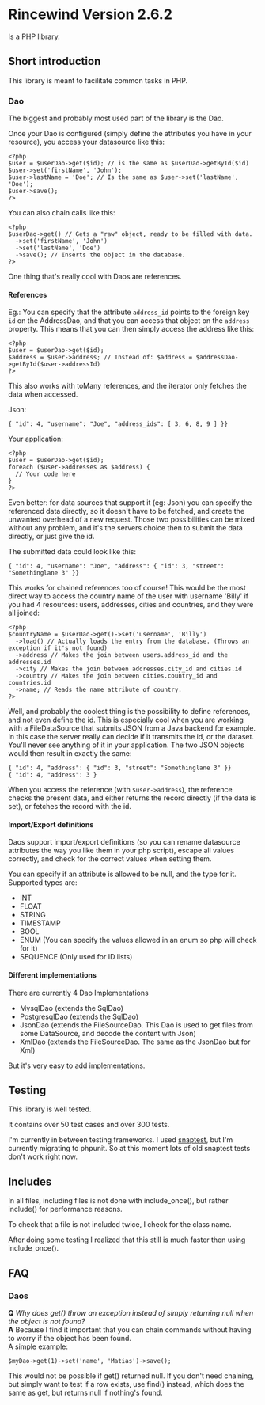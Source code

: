 # Rincewind Version 2.6.2

Is a PHP library.


## Short introduction

This library is meant to facilitate common tasks in PHP.


### Dao

The biggest and probably most used part of the library is the Dao.

Once your Dao is configured (simply define the attributes you have in your resource), you access your datasource like this:

    <?php
    $user = $userDao->get($id); // is the same as $userDao->getById($id)
    $user->set('firstName', 'John');
    $user->lastName = 'Doe'; // Is the same as $user->set('lastName', 'Doe');
    $user->save();
    ?>

You can also chain calls like this:

    <?php
    $userDao->get() // Gets a "raw" object, ready to be filled with data.
      ->set('firstName', 'John')
      ->set('lastName', 'Doe')
      ->save(); // Inserts the object in the database.
    ?>

One thing that's really cool with Daos are references.

#### References

Eg.: You can specify that the attribute `address_id` points to the foreign key `id` on the AddressDao, and that you can access that object on the `address` property.
This means that you can then simply access the address like this:

    <?php
    $user = $userDao->get($id);
    $address = $user->address; // Instead of: $address = $addressDao->getById($user->addressId)
    ?>

This also works with toMany references, and the iterator only fetches the data when accessed.

Json:

    { "id": 4, "username": "Joe", "address_ids": [ 3, 6, 8, 9 ] }}

Your application:

    <?php
    $user = $userDao->get($id);
    foreach ($user->addresses as $address) {
      // Your code here
    }
    ?>

Even better: for data sources that support it (eg: Json) you can specify the referenced data directly, so it doesn't have to be fetched, and create the unwanted overhead of a new request.
Those two possibilities can be mixed without any problem, and it's the servers choice then to submit the data directly, or just give the id.

The submitted data could look like this:

    { "id": 4, "username": "Joe", "address": { "id": 3, "street": "Somethinglane 3" }}

This works for chained references too of course!
This would be the most direct way to access the country name of the user with username 'Billy' if you had 4 resources: users, addresses, cities and countries, and they were all joined:

    <?php
    $countryName = $userDao->get()->set('username', 'Billy')
      ->load() // Actually loads the entry from the database. (Throws an exception if it's not found)
      ->address // Makes the join between users.address_id and the addresses.id
      ->city // Makes the join between addresses.city_id and cities.id
      ->country // Makes the join between cities.country_id and countries.id
      ->name; // Reads the name attribute of country.
    ?>

Well, and probably the coolest thing is the possibility to define references, and not even define the id. This is especially cool when you are working with a FileDataSource that submits JSON from a Java backend for example.
In this case the server really can decide if it transmits the id, or the dataset. You'll never see anything of it in your application.
The two JSON objects would then result in exactly the same:

    { "id": 4, "address": { "id": 3, "street": "Somethinglane 3" }}
    { "id": 4, "address": 3 }

When you access the reference (with `$user->address`), the reference checks the present data, and either returns the record directly (if the data is set), or fetches the record with the id.

#### Import/Export definitions

Daos support import/export definitions (so you can rename datasource attributes the way you like them in your php script), escape all values correctly, and check for the correct values when setting them.

You can specify if an attribute is allowed to be null, and the type for it.
Supported types are:

- INT
- FLOAT
- STRING
- TIMESTAMP
- BOOL
- ENUM (You can specify the values allowed in an enum so php will check for it)
- SEQUENCE (Only used for ID lists)


#### Different implementations

There are currently 4 Dao Implementations

- MysqlDao (extends the SqlDao)
- PostgresqlDao (extends the SqlDao)
- JsonDao (extends the FileSourceDao. This Dao is used to get files from some DataSource, and decode the content with Json)
- XmlDao (extends the FileSourceDao. The same as the JsonDao but for Xml)

But it's very easy to add implementations.


## Testing

This library is well tested.

It contains over 50 test cases and over 300 tests.

I'm currently in between testing frameworks. I used [snaptest](http://github.com/Jakobo/snaptest), but I'm currently migrating to phpunit. So at this moment lots of old snaptest tests don't work right now.


## Includes

In all files, including files is not done with include_once(), but rather include() for
performance reasons.

To check that a file is not included twice, I check for the class name.

After doing some testing I realized that this still is much faster then using include_once().


## FAQ

### Daos

**Q** *Why does get() throw an exception instead of simply returning null when the object is not found?*  
**A** Because I find it important that you can chain commands without having to worry if the object has been found.  
A simple example:

`$myDao->get(1)->set('name', 'Matias')->save();`

This would not be possible if get() returned null.
If you don't need chaining, but simply want to test if a row exists, use find() instead, which does the same as get, but returns null if nothing's found.
